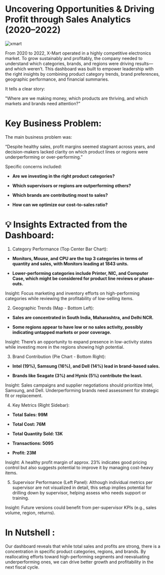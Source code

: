 # Uncovering Opportunities & Driving Profit through Sales Analytics (2020–2022)

![xmart](https://github.com/user-attachments/assets/f3982c27-e2a1-4320-a60b-04832d5840a8)

From 2020 to 2022, X-Mart operated in a highly competitive electronics market. To grow sustainably and profitably, the company needed to understand which categories, brands, and regions were driving results—and which weren’t. This dashboard was built to empower leadership with the right insights by combining product category trends, brand preferences, geographic performance, and financial summaries.

It tells a clear story:

"Where are we making money, which products are thriving, and which markets and brands need attention?"

# Key Business Problem:

The main business problem was:

“Despite healthy sales, profit margins seemed stagnant across years, and decision-makers lacked clarity on which product lines or regions were underperforming or over-performing.”

Specific concerns included:

- **Are we investing in the right product categories?**

- **Which supervisors or regions are outperforming others?**

- **Which brands are contributing most to sales?**

- **How can we optimize our cost-to-sales ratio?**

# 💡 Insights Extracted from the Dashboard:

1. Category Performance (Top Center Bar Chart):

- **Monitors, Mouse, and CPU are the top 3 categories in terms of quantity and sales, with Monitors leading at 1843 units.**

- **Lower-performing categories include Printer, NIC, and Computer Case, which might be considered for product line reviews or phase-outs.**

Insight: Focus marketing and inventory efforts on high-performing categories while reviewing the profitability of low-selling items.

2. Geographic Trends (Map - Bottom Left):

- **Sales are concentrated in South India, Maharashtra, and Delhi NCR.**

- **Some regions appear to have low or no sales activity, possibly indicating untapped markets or poor coverage.**

Insight: There’s an opportunity to expand presence in low-activity states while investing more in the regions showing high potential.

3. Brand Contribution (Pie Chart - Bottom Right):

- **Intel (19%), Samsung (16%), and Dell (14%) lead in brand-based sales.**

- **Brands like Seagate (3%) and Hynix (5%) contribute the least.**

Insight: Sales campaigns and supplier negotiations should prioritize Intel, Samsung, and Dell. Underperforming brands need assessment for strategic fit or replacement.

4. Key Metrics (Right Sidebar):

- **Total Sales: 99M**

- **Total Cost: 76M**

- **Total Quantity Sold: 13K**

- **Transactions: 5095**

- **Profit: 23M**

Insight: A healthy profit margin of approx. 23% indicates good pricing control but also suggests potential to improve it by managing cost-heavy items.

5. Supervisor Performance (Left Panel):
Although individual metrics per supervisor are not visualized in detail, this setup implies potential for drilling down by supervisor, helping assess who needs support or training.

Insight: Future versions could benefit from per-supervisor KPIs (e.g., sales volume, region, returns).

# In Nutshell :

Our dashboard reveals that while total sales and profits are strong, there is a concentration in specific product categories, regions, and brands. By reallocating efforts toward high-performing segments and reevaluating underperforming ones, we can drive better growth and profitability in the next fiscal cycle.





